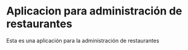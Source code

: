 # Aplicacion para administración de restaurantes

Esta es una aplicación para la administración de restaurantes
